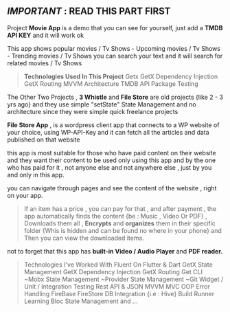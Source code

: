 

## *IMPORTANT* : READ THIS PART FIRST

Project **Movie App** is a demo that you can see for yourself, just add a **TMDB API KEY** and it will work ok

This app shows popular movies / Tv Shows - Upcoming movies / Tv Shows - Trending movies / Tv Shows 
you can search your text and it will search for related movies / Tv Shows 


> **Technologies Used In This Project**
Getx
GetX Dependency Injection
GetX Routing
MVVM Architecture 
TMDB API Package
Testing

The Other Two Projects , **3 Whistle** and **File Store** are old projects {like 2 - 3 yrs ago} and they use simple "setState" State Management and no architecture since they were simple quick freelance projects

**File Store App** , is a wordpress client app that connects to a WP website of your choice,  using WP-API-Key and it can fetch all the articles and data published on that website

this app is most suitable for those who have paid content on their website and they want their content to be used only using this app and by the one who has paid for it , not anyone else and not anywhere else , 
just by you and only in this app.

you can navigate through pages and see the content of the website , right on your app.

  

> If an item has a price , you can pay for that , and after payment , the app automatically finds the content {be : Music , Video Or PDF} , Downloads them all , **Encrypts** and **organizes** them in their specific folder {Whis is hidden and can be found no where in your phone} and Then you can view the downloaded items.

not to forget that this app has **built-in Video / Audio Player** and **PDF reader.**

> Technologies I've Worked With
Fluent On Flutter & Dart
GetX State Management
GetX Dependency Injection
GetX Routing
Get CLI
~Mobx State Management
~Provider State Management
~Git
Widget / Unit / Integration Testing
Rest API & JSON
MVVM
MVC
OOP
Error Handling
FireBase
FireStore
DB Integration {i.e : Hive}
Build Runner
Learning Bloc State Management
and ...


